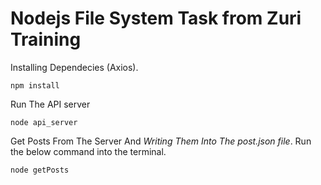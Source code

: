 # Nodejs File System Task from Zuri Training

Installing Dependecies (Axios).

```
npm install
```

Run The API server

```
node api_server
```

Get Posts From The Server And _*Writing Them Into The post.json file*_. Run the below command into the terminal.

```
node getPosts
```
